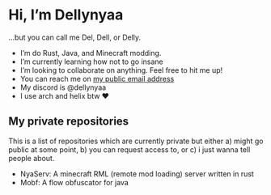 # Hi, I’m Dellynyaa
...but you can call me Del, Dell, or Delly.

- I’m do Rust, Java, and Minecraft modding.
- I’m currently learning how not to go insane
- I’m looking to collaborate on anything. Feel free to hit me up!
- You can reach me on [my public email address](mailto:github@dellynyaa.de)
- My discord is @dellynyaa
- I use arch and helix btw ❤️

## My private repositories

This is a list of repositories which are currently private but either a) might
go public at some point, b) you can request access to, or c) i just wanna tell
people about.

- NyaServ: A minecraft RML (remote mod loading) server written in rust
- Mobf: A flow obfuscator for java
